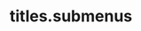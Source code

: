 ---
layout: page
title: titles.submenus
nav: true
nav_order: 6
dropdown: true
children:
    - title: titles.publications
      permalink: /publications/
    - title: divider
    - title: titles.projects
      permalink: /projects/
---